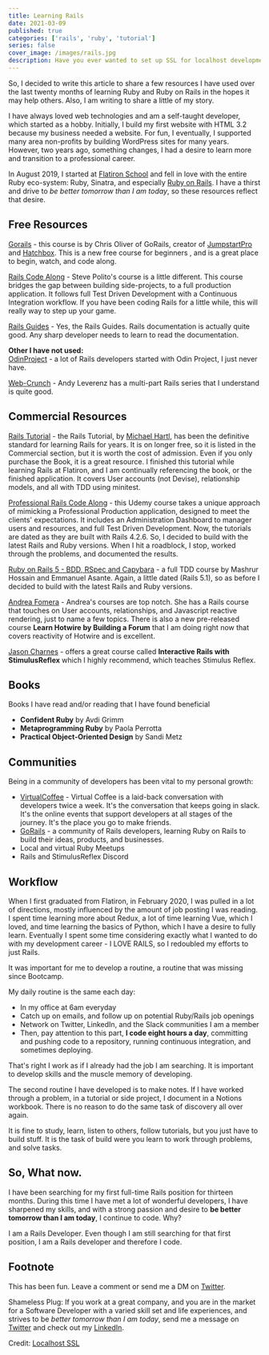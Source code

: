 ```yaml
---
title: Learning Rails
date: 2021-03-09
published: true 
categories: ['rails', 'ruby', 'tutorial']
series: false 
cover_image: /images/rails.jpg
description: Have you ever wanted to set up SSL for localhost development on your computer? No? Honestly, as hard as this can be at times, me neither. What changed? Recently, 
---
```

So, I decided to write this article to share a few resources I have used over the last twenty months of learning Ruby and Ruby on Rails in the hopes it may help others. Also, I am writing to share a little of my story.

I have always loved web technologies and am a self-taught developer, which started as a hobby. Initially, I build my first website with HTML 3.2 because my business needed a website. For fun, I eventually, I supported many area non-profits by building WordPress sites for many years. However, two years ago, something changes, I had a desire to learn more and transition to a professional career. 

In August 2019, I started at [Flatiron School](https://flatironschool.com/) and fell in love with the entire Ruby eco-system: Ruby, Sinatra, and especially [Ruby on Rails](https://rubyonrails.org/). I have a thirst and drive to *be better tomorrow than I am today*, so these resources reflect that desire.

## Free Resources

[Gorails](https://gorails.com/start) - this course is by Chris Oliver of GoRails, creator of [JumpstartPro](https://jumpstartrails.com/?utm_source=gorails) and [Hatchbox](https://hatchbox.io). This is a new free course for beginners , and is a great place to begin, watch, and code along.

[Rails Code Along](https://www.railscodealong.com/) - Steve Polito's course is a little different. This course bridges the gap between building side-projects, to a full production application. It follows full Test Driven Development with a Continuous Integration workflow. If you have been coding Rails for a little while, this will really way to step up your game.

[Rails Guides](https://guides.rubyonrails.org/) - Yes, the Rails Guides. Rails documentation is actually quite good. Any sharp developer needs to learn to read the documentation. 

**Other I have not used:**  
[OdinProject](https://www.theodinproject.com/courses/ruby-on-rails) - a lot of Rails developers started with Odin Project, I just never have.

[Web-Crunch](https://web-crunch.com/) - Andy Leverenz has a multi-part Rails series that I understand is quite good.

## Commercial Resources

[Rails Tutorial](https://www.learnenough.com/) - the Rails Tutorial, by [Michael Hartl](https://twitter.com/mhartl), has been the definitive standard for learning Rails for years. It is on longer free, so it is listed in the Commercial section, but it is worth the cost of admission. Even if you only purchase the Book, it is a great resource. I finished this tutorial while learning Rails at Flatiron, and I am continually referencing the book, or the finished application. It covers User accounts (not Devise), relationship models, and all with TDD using minitest.

[Professional Rails Code Along](https://www.udemy.com/share/101EFgB0UTdV9TRnw=/) - this Udemy course takes a unique approach of mimicking a Professional Production application, designed to meet the clients' expectations. It includes an Administration Dashboard to manager users and resources, and full Test Driven Development. Now, the tutorials are dated as they are built with Rails 4.2.6. So, I decided to build with the latest Rails and Ruby versions. When I hit a roadblock, I stop, worked through the problems, and documented the results. 

[Ruby on Rails 5 - BDD, RSpec and Capybara](https://www.udemy.com/course/ruby-rails-5-bdd-rspec-capybara/) - a full TDD course by Mashrur Hossain and Emmanuel Asante. Again, a little dated (Rails 5.1), so as before I decided to build with the latest Rails and Ruby versions.

[Andrea Fomera](https://store.afomera.dev/) - Andrea's courses are top notch. She has a Rails course that touches on User accounts, relationships, and Javascript reactive rendering, just to name a few topics. There is also a new pre-released course **Learn Hotwire by Building a Forum** that I am doing right now that covers reactivity of Hotwire and is excellent.

[Jason Charnes](https://courses.jasoncharnes.com/) - offers a great course called **Interactive Rails with StimulusReflex** which I highly recommend, which teaches Stimulus Reflex. 

## Books

Books I have read and/or reading that I have found beneficial 
- **Confident Ruby** by Avdi Grimm
- **Metaprogramming Ruby** by Paola Perrotta
- **Practical Object-Oriented Design** by Sandi Metz

## Communities 

Being in a community of developers has been vital to my personal growth:
- [VirtualCoffee](https://virtualcoffee.io/) - Virtual Coffee is a laid-back conversation with developers twice a week. It's the conversation that keeps going in slack. It's the online events that support developers at all stages of the journey. It's the place you go to make friends.
- [GoRails](https://gorails.com/) - a community of Rails developers, learning Ruby on Rails to build their ideas, products, and businesses.
- Local and virtual Ruby Meetups
- Rails and StimulusReflex Discord

## Workflow
When I first graduated from Flatiron, in February 2020, I was pulled in
a lot of directions, mostly influenced by the amount of job posting I was
reading. I spent time learning more about Redux, a lot of time learning Vue,
which I loved, and time learning the basics of Python, which I have a
desire to fully learn. Eventually I spent some time considering exactly what I wanted to do with my development career - I LOVE RAILS, so I redoubled my efforts to just Rails.

It was important for me to develop a routine, a routine that was missing since Bootcamp. 

My daily routine is the same each day:
- In my office at 6am everyday
- Catch up on emails, and follow up on potential Ruby/Rails job openings
- Network on Twitter, LinkedIn, and the Slack communities I am a member
- Then, pay attention to this part, **I code eight hours a day**, committing and pushing code to a repository, running continuous integration, and sometimes deploying.  

That's right I work as if I already had the job I am searching. It is important to develop skills and the muscle memory of developing. 

The second routine I have developed is to make notes. If I have worked through a problem, in a tutorial or side project, I document in a Notions workbook. There is no reason to do the same task of discovery all over again.  

It is fine to study, learn, listen to others, follow tutorials, but you just have to build stuff. It is the task of build were you learn to work through problems, and solve tasks. 

## So, What now.
I have been searching for my first full-time Rails position for thirteen months. During this time I have met a lot of wonderful developers, I have sharpened my skills, and with a strong passion and desire to **be better tomorrow than I am today**, I continue to code. Why?

I am a Rails Developer. Even though I am still searching for that first position, I am a Rails developer and therefore I code. 

## Footnote

This has been fun. Leave a comment or send me a DM on [Twitter](http://twitter.com/EclecticCoding).

Shameless Plug: If you work at a great company, and you are in the market for a Software Developer with a varied skill set and life experiences, and strives to be *better tomorrow than I am today*, send me a message on [Twitter](http://twitter.com/EclecticCoding) and check out my [LinkedIn](http://www.linkedin.com/in/dev-chuck-smith).

Credit: [Localhost SSL](https://github.com/codica2/rails-puma-ssl)
